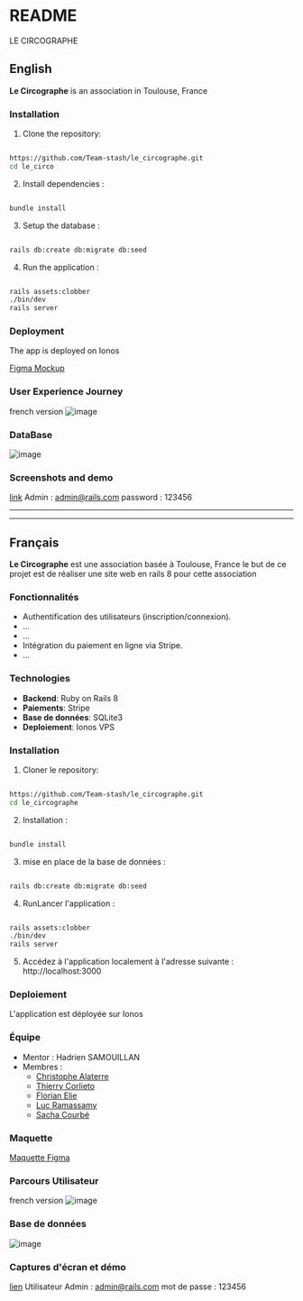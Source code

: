 # README

LE CIRCOGRAPHE

## English
 
**Le Circographe** is an association in Toulouse, France

### Installation

1. Clone the repository:

```bash

https://github.com/Team-stash/le_circographe.git
cd le_circo
```

2. Install dependencies :

```bash

bundle install
```

3. Setup the database :

```bash

rails db:create db:migrate db:seed
```

4. Run the application :

```bash

rails assets:clobber
./bin/dev
rails server
```

### Deployment

The app is deployed on Ionos

[Figma Mockup](https://www.figma.com/design/EDzWXstQDroP9qsXQeDJ0n/Untitled?node-id=0-1&t=L5nyuxxAHArehDCo-0)

### User Experience Journey

french version
![image](https://github.com/user-attachments/assets/1cd3617d-61bd-4ad7-bd50-9029877bcb8b)

### DataBase

![image](https://github.com/user-attachments/assets/04ab7878-7da6-48bf-95f4-8f11bdd28eda)

### Screenshots and demo

[link](http://87.106.173.45:3000/)
Admin : admin@rails.com
password : 123456

---

---

## Français

**Le Circographe** est une association basée à Toulouse, France
le but de ce projet est de réaliser une site web en rails 8 pour cette association

### Fonctionnalités

- Authentification des utilisateurs (inscription/connexion).
- ...
- ...
- Intégration du paiement en ligne via Stripe.
- ...

### Technologies

- **Backend**: Ruby on Rails 8
- **Paiements**: Stripe
- **Base de données**: SQLite3
- **Deploiement**: Ionos VPS

### Installation

1. Cloner le repository:

```bash

https://github.com/Team-stash/le_circographe.git
cd le_circographe
```

2. Installation :

```bash

bundle install
```

3. mise en place de la base de données :

```bash

rails db:create db:migrate db:seed
```

4. RunLancer l'application :

```bash

rails assets:clobber
./bin/dev
rails server
```

5. Accédez à l'application localement à l'adresse suivante : http://localhost:3000

### Deploiement

L'application est déployée sur Ionos

### Équipe

- Mentor : Hadrien SAMOUILLAN
- Membres :
  - [Christophe Alaterre](https://github.com/AkaKwak)
  - [Thierry Corlieto](https://github.com/hellijah)
  - [Florian Elie](https://github.com/Elie-Kauptairr)
  - [Luc Ramassamy](https://github.com/Warzieram)
  - [Sacha Courbé](https://github.com/Sachathp)

### Maquette

[Maquette Figma](https://www.figma.com/design/EDzWXstQDroP9qsXQeDJ0n/Untitled?node-id=0-1&t=L5nyuxxAHArehDCo-0)

### Parcours Utilisateur

french version
![image](https://github.com/user-attachments/assets/1cd3617d-61bd-4ad7-bd50-9029877bcb8b)

### Base de données

![image](https://github.com/user-attachments/assets/04ab7878-7da6-48bf-95f4-8f11bdd28eda)

### Captures d'écran et démo

[lien](http://87.106.173.45:3000/)
Utilisateur Admin : admin@rails.com
mot de passe : 123456
